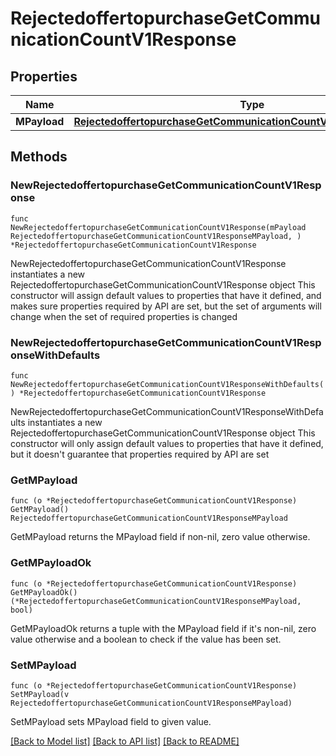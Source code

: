 # RejectedoffertopurchaseGetCommunicationCountV1Response

## Properties

Name | Type | Description | Notes
------------ | ------------- | ------------- | -------------
**MPayload** | [**RejectedoffertopurchaseGetCommunicationCountV1ResponseMPayload**](RejectedoffertopurchaseGetCommunicationCountV1ResponseMPayload.md) |  | 

## Methods

### NewRejectedoffertopurchaseGetCommunicationCountV1Response

`func NewRejectedoffertopurchaseGetCommunicationCountV1Response(mPayload RejectedoffertopurchaseGetCommunicationCountV1ResponseMPayload, ) *RejectedoffertopurchaseGetCommunicationCountV1Response`

NewRejectedoffertopurchaseGetCommunicationCountV1Response instantiates a new RejectedoffertopurchaseGetCommunicationCountV1Response object
This constructor will assign default values to properties that have it defined,
and makes sure properties required by API are set, but the set of arguments
will change when the set of required properties is changed

### NewRejectedoffertopurchaseGetCommunicationCountV1ResponseWithDefaults

`func NewRejectedoffertopurchaseGetCommunicationCountV1ResponseWithDefaults() *RejectedoffertopurchaseGetCommunicationCountV1Response`

NewRejectedoffertopurchaseGetCommunicationCountV1ResponseWithDefaults instantiates a new RejectedoffertopurchaseGetCommunicationCountV1Response object
This constructor will only assign default values to properties that have it defined,
but it doesn't guarantee that properties required by API are set

### GetMPayload

`func (o *RejectedoffertopurchaseGetCommunicationCountV1Response) GetMPayload() RejectedoffertopurchaseGetCommunicationCountV1ResponseMPayload`

GetMPayload returns the MPayload field if non-nil, zero value otherwise.

### GetMPayloadOk

`func (o *RejectedoffertopurchaseGetCommunicationCountV1Response) GetMPayloadOk() (*RejectedoffertopurchaseGetCommunicationCountV1ResponseMPayload, bool)`

GetMPayloadOk returns a tuple with the MPayload field if it's non-nil, zero value otherwise
and a boolean to check if the value has been set.

### SetMPayload

`func (o *RejectedoffertopurchaseGetCommunicationCountV1Response) SetMPayload(v RejectedoffertopurchaseGetCommunicationCountV1ResponseMPayload)`

SetMPayload sets MPayload field to given value.



[[Back to Model list]](../README.md#documentation-for-models) [[Back to API list]](../README.md#documentation-for-api-endpoints) [[Back to README]](../README.md)


